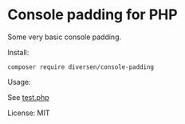 # Console padding for PHP

Some very basic console padding. 

Install: 

    composer require diversen/console-padding

Usage: 

See [test.php](test.php)

License: MIT

